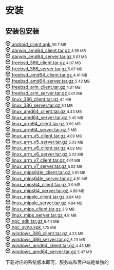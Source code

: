 # 安装
## 安装包安装
 <div class="Box Box--condensed mt-3">
      <div>
          <div class="d-flex flex-justify-between flex-items-center py-1 py-md-2 Box-body px-2">
            <a href="/ehang-io/nps/releases/download/v0.26.10/android_client.apk" rel="nofollow" class="d-flex flex-items-center min-width-0">
              <svg aria-hidden="true" height="16" viewBox="0 0 16 16" version="1.1" width="16" data-view-component="true" class="octicon octicon-package flex-shrink-0 color-icon-secondary">
    <path fill-rule="evenodd" d="M8.878.392a1.75 1.75 0 00-1.756 0l-5.25 3.045A1.75 1.75 0 001 4.951v6.098c0 .624.332 1.2.872 1.514l5.25 3.045a1.75 1.75 0 001.756 0l5.25-3.045c.54-.313.872-.89.872-1.514V4.951c0-.624-.332-1.2-.872-1.514L8.878.392zM7.875 1.69a.25.25 0 01.25 0l4.63 2.685L8 7.133 3.245 4.375l4.63-2.685zM2.5 5.677v5.372c0 .09.047.171.125.216l4.625 2.683V8.432L2.5 5.677zm6.25 8.271l4.625-2.683a.25.25 0 00.125-.216V5.677L8.75 8.432v5.516z"></path>
</svg>
              <span class="pl-2 flex-auto min-width-0 text-bold">android_client.apk</span>
            </a>
            <small class="pl-2 color-text-secondary flex-shrink-0">90.7 MB</small>
          </div>
          <div class="d-flex flex-justify-between flex-items-center py-1 py-md-2 Box-body px-2">
            <a href="/ehang-io/nps/releases/download/v0.26.10/darwin_amd64_client.tar.gz" rel="nofollow" class="d-flex flex-items-center min-width-0">
              <svg aria-hidden="true" height="16" viewBox="0 0 16 16" version="1.1" width="16" data-view-component="true" class="octicon octicon-package flex-shrink-0 color-icon-secondary">
    <path fill-rule="evenodd" d="M8.878.392a1.75 1.75 0 00-1.756 0l-5.25 3.045A1.75 1.75 0 001 4.951v6.098c0 .624.332 1.2.872 1.514l5.25 3.045a1.75 1.75 0 001.756 0l5.25-3.045c.54-.313.872-.89.872-1.514V4.951c0-.624-.332-1.2-.872-1.514L8.878.392zM7.875 1.69a.25.25 0 01.25 0l4.63 2.685L8 7.133 3.245 4.375l4.63-2.685zM2.5 5.677v5.372c0 .09.047.171.125.216l4.625 2.683V8.432L2.5 5.677zm6.25 8.271l4.625-2.683a.25.25 0 00.125-.216V5.677L8.75 8.432v5.516z"></path>
</svg>
              <span class="pl-2 flex-auto min-width-0 text-bold">darwin_amd64_client.tar.gz</span>
            </a>
            <small class="pl-2 color-text-secondary flex-shrink-0">4.59 MB</small>
          </div>
          <div class="d-flex flex-justify-between flex-items-center py-1 py-md-2 Box-body px-2">
            <a href="/ehang-io/nps/releases/download/v0.26.10/darwin_amd64_server.tar.gz" rel="nofollow" class="d-flex flex-items-center min-width-0">
              <svg aria-hidden="true" height="16" viewBox="0 0 16 16" version="1.1" width="16" data-view-component="true" class="octicon octicon-package flex-shrink-0 color-icon-secondary">
    <path fill-rule="evenodd" d="M8.878.392a1.75 1.75 0 00-1.756 0l-5.25 3.045A1.75 1.75 0 001 4.951v6.098c0 .624.332 1.2.872 1.514l5.25 3.045a1.75 1.75 0 001.756 0l5.25-3.045c.54-.313.872-.89.872-1.514V4.951c0-.624-.332-1.2-.872-1.514L8.878.392zM7.875 1.69a.25.25 0 01.25 0l4.63 2.685L8 7.133 3.245 4.375l4.63-2.685zM2.5 5.677v5.372c0 .09.047.171.125.216l4.625 2.683V8.432L2.5 5.677zm6.25 8.271l4.625-2.683a.25.25 0 00.125-.216V5.677L8.75 8.432v5.516z"></path>
</svg>
              <span class="pl-2 flex-auto min-width-0 text-bold">darwin_amd64_server.tar.gz</span>
            </a>
            <small class="pl-2 color-text-secondary flex-shrink-0">5.61 MB</small>
          </div>
          <div class="d-flex flex-justify-between flex-items-center py-1 py-md-2 Box-body px-2">
            <a href="/ehang-io/nps/releases/download/v0.26.10/freebsd_386_client.tar.gz" rel="nofollow" class="d-flex flex-items-center min-width-0">
              <svg aria-hidden="true" height="16" viewBox="0 0 16 16" version="1.1" width="16" data-view-component="true" class="octicon octicon-package flex-shrink-0 color-icon-secondary">
    <path fill-rule="evenodd" d="M8.878.392a1.75 1.75 0 00-1.756 0l-5.25 3.045A1.75 1.75 0 001 4.951v6.098c0 .624.332 1.2.872 1.514l5.25 3.045a1.75 1.75 0 001.756 0l5.25-3.045c.54-.313.872-.89.872-1.514V4.951c0-.624-.332-1.2-.872-1.514L8.878.392zM7.875 1.69a.25.25 0 01.25 0l4.63 2.685L8 7.133 3.245 4.375l4.63-2.685zM2.5 5.677v5.372c0 .09.047.171.125.216l4.625 2.683V8.432L2.5 5.677zm6.25 8.271l4.625-2.683a.25.25 0 00.125-.216V5.677L8.75 8.432v5.516z"></path>
</svg>
              <span class="pl-2 flex-auto min-width-0 text-bold">freebsd_386_client.tar.gz</span>
            </a>
            <small class="pl-2 color-text-secondary flex-shrink-0">4.07 MB</small>
          </div>
          <div class="d-flex flex-justify-between flex-items-center py-1 py-md-2 Box-body px-2">
            <a href="/ehang-io/nps/releases/download/v0.26.10/freebsd_386_server.tar.gz" rel="nofollow" class="d-flex flex-items-center min-width-0">
              <svg aria-hidden="true" height="16" viewBox="0 0 16 16" version="1.1" width="16" data-view-component="true" class="octicon octicon-package flex-shrink-0 color-icon-secondary">
    <path fill-rule="evenodd" d="M8.878.392a1.75 1.75 0 00-1.756 0l-5.25 3.045A1.75 1.75 0 001 4.951v6.098c0 .624.332 1.2.872 1.514l5.25 3.045a1.75 1.75 0 001.756 0l5.25-3.045c.54-.313.872-.89.872-1.514V4.951c0-.624-.332-1.2-.872-1.514L8.878.392zM7.875 1.69a.25.25 0 01.25 0l4.63 2.685L8 7.133 3.245 4.375l4.63-2.685zM2.5 5.677v5.372c0 .09.047.171.125.216l4.625 2.683V8.432L2.5 5.677zm6.25 8.271l4.625-2.683a.25.25 0 00.125-.216V5.677L8.75 8.432v5.516z"></path>
</svg>
              <span class="pl-2 flex-auto min-width-0 text-bold">freebsd_386_server.tar.gz</span>
            </a>
            <small class="pl-2 color-text-secondary flex-shrink-0">5.07 MB</small>
          </div>
          <div class="d-flex flex-justify-between flex-items-center py-1 py-md-2 Box-body px-2">
            <a href="/ehang-io/nps/releases/download/v0.26.10/freebsd_amd64_client.tar.gz" rel="nofollow" class="d-flex flex-items-center min-width-0">
              <svg aria-hidden="true" height="16" viewBox="0 0 16 16" version="1.1" width="16" data-view-component="true" class="octicon octicon-package flex-shrink-0 color-icon-secondary">
    <path fill-rule="evenodd" d="M8.878.392a1.75 1.75 0 00-1.756 0l-5.25 3.045A1.75 1.75 0 001 4.951v6.098c0 .624.332 1.2.872 1.514l5.25 3.045a1.75 1.75 0 001.756 0l5.25-3.045c.54-.313.872-.89.872-1.514V4.951c0-.624-.332-1.2-.872-1.514L8.878.392zM7.875 1.69a.25.25 0 01.25 0l4.63 2.685L8 7.133 3.245 4.375l4.63-2.685zM2.5 5.677v5.372c0 .09.047.171.125.216l4.625 2.683V8.432L2.5 5.677zm6.25 8.271l4.625-2.683a.25.25 0 00.125-.216V5.677L8.75 8.432v5.516z"></path>
</svg>
              <span class="pl-2 flex-auto min-width-0 text-bold">freebsd_amd64_client.tar.gz</span>
            </a>
            <small class="pl-2 color-text-secondary flex-shrink-0">4.41 MB</small>
          </div>
          <div class="d-flex flex-justify-between flex-items-center py-1 py-md-2 Box-body px-2">
            <a href="/ehang-io/nps/releases/download/v0.26.10/freebsd_amd64_server.tar.gz" rel="nofollow" class="d-flex flex-items-center min-width-0">
              <svg aria-hidden="true" height="16" viewBox="0 0 16 16" version="1.1" width="16" data-view-component="true" class="octicon octicon-package flex-shrink-0 color-icon-secondary">
    <path fill-rule="evenodd" d="M8.878.392a1.75 1.75 0 00-1.756 0l-5.25 3.045A1.75 1.75 0 001 4.951v6.098c0 .624.332 1.2.872 1.514l5.25 3.045a1.75 1.75 0 001.756 0l5.25-3.045c.54-.313.872-.89.872-1.514V4.951c0-.624-.332-1.2-.872-1.514L8.878.392zM7.875 1.69a.25.25 0 01.25 0l4.63 2.685L8 7.133 3.245 4.375l4.63-2.685zM2.5 5.677v5.372c0 .09.047.171.125.216l4.625 2.683V8.432L2.5 5.677zm6.25 8.271l4.625-2.683a.25.25 0 00.125-.216V5.677L8.75 8.432v5.516z"></path>
</svg>
              <span class="pl-2 flex-auto min-width-0 text-bold">freebsd_amd64_server.tar.gz</span>
            </a>
            <small class="pl-2 color-text-secondary flex-shrink-0">5.42 MB</small>
          </div>
          <div class="d-flex flex-justify-between flex-items-center py-1 py-md-2 Box-body px-2">
            <a href="/ehang-io/nps/releases/download/v0.26.10/freebsd_arm_client.tar.gz" rel="nofollow" class="d-flex flex-items-center min-width-0">
              <svg aria-hidden="true" height="16" viewBox="0 0 16 16" version="1.1" width="16" data-view-component="true" class="octicon octicon-package flex-shrink-0 color-icon-secondary">
    <path fill-rule="evenodd" d="M8.878.392a1.75 1.75 0 00-1.756 0l-5.25 3.045A1.75 1.75 0 001 4.951v6.098c0 .624.332 1.2.872 1.514l5.25 3.045a1.75 1.75 0 001.756 0l5.25-3.045c.54-.313.872-.89.872-1.514V4.951c0-.624-.332-1.2-.872-1.514L8.878.392zM7.875 1.69a.25.25 0 01.25 0l4.63 2.685L8 7.133 3.245 4.375l4.63-2.685zM2.5 5.677v5.372c0 .09.047.171.125.216l4.625 2.683V8.432L2.5 5.677zm6.25 8.271l4.625-2.683a.25.25 0 00.125-.216V5.677L8.75 8.432v5.516z"></path>
</svg>
              <span class="pl-2 flex-auto min-width-0 text-bold">freebsd_arm_client.tar.gz</span>
            </a>
            <small class="pl-2 color-text-secondary flex-shrink-0">4.01 MB</small>
          </div>
          <div class="d-flex flex-justify-between flex-items-center py-1 py-md-2 Box-body px-2">
            <a href="/ehang-io/nps/releases/download/v0.26.10/freebsd_arm_server.tar.gz" rel="nofollow" class="d-flex flex-items-center min-width-0">
              <svg aria-hidden="true" height="16" viewBox="0 0 16 16" version="1.1" width="16" data-view-component="true" class="octicon octicon-package flex-shrink-0 color-icon-secondary">
    <path fill-rule="evenodd" d="M8.878.392a1.75 1.75 0 00-1.756 0l-5.25 3.045A1.75 1.75 0 001 4.951v6.098c0 .624.332 1.2.872 1.514l5.25 3.045a1.75 1.75 0 001.756 0l5.25-3.045c.54-.313.872-.89.872-1.514V4.951c0-.624-.332-1.2-.872-1.514L8.878.392zM7.875 1.69a.25.25 0 01.25 0l4.63 2.685L8 7.133 3.245 4.375l4.63-2.685zM2.5 5.677v5.372c0 .09.047.171.125.216l4.625 2.683V8.432L2.5 5.677zm6.25 8.271l4.625-2.683a.25.25 0 00.125-.216V5.677L8.75 8.432v5.516z"></path>
</svg>
              <span class="pl-2 flex-auto min-width-0 text-bold">freebsd_arm_server.tar.gz</span>
            </a>
            <small class="pl-2 color-text-secondary flex-shrink-0">5.01 MB</small>
          </div>
          <div class="d-flex flex-justify-between flex-items-center py-1 py-md-2 Box-body px-2">
            <a href="/ehang-io/nps/releases/download/v0.26.10/linux_386_client.tar.gz" rel="nofollow" class="d-flex flex-items-center min-width-0">
              <svg aria-hidden="true" height="16" viewBox="0 0 16 16" version="1.1" width="16" data-view-component="true" class="octicon octicon-package flex-shrink-0 color-icon-secondary">
    <path fill-rule="evenodd" d="M8.878.392a1.75 1.75 0 00-1.756 0l-5.25 3.045A1.75 1.75 0 001 4.951v6.098c0 .624.332 1.2.872 1.514l5.25 3.045a1.75 1.75 0 001.756 0l5.25-3.045c.54-.313.872-.89.872-1.514V4.951c0-.624-.332-1.2-.872-1.514L8.878.392zM7.875 1.69a.25.25 0 01.25 0l4.63 2.685L8 7.133 3.245 4.375l4.63-2.685zM2.5 5.677v5.372c0 .09.047.171.125.216l4.625 2.683V8.432L2.5 5.677zm6.25 8.271l4.625-2.683a.25.25 0 00.125-.216V5.677L8.75 8.432v5.516z"></path>
</svg>
              <span class="pl-2 flex-auto min-width-0 text-bold">linux_386_client.tar.gz</span>
            </a>
            <small class="pl-2 color-text-secondary flex-shrink-0">4.1 MB</small>
          </div>
          <div class="d-flex flex-justify-between flex-items-center py-1 py-md-2 Box-body px-2">
            <a href="/ehang-io/nps/releases/download/v0.26.10/linux_386_server.tar.gz" rel="nofollow" class="d-flex flex-items-center min-width-0">
              <svg aria-hidden="true" height="16" viewBox="0 0 16 16" version="1.1" width="16" data-view-component="true" class="octicon octicon-package flex-shrink-0 color-icon-secondary">
    <path fill-rule="evenodd" d="M8.878.392a1.75 1.75 0 00-1.756 0l-5.25 3.045A1.75 1.75 0 001 4.951v6.098c0 .624.332 1.2.872 1.514l5.25 3.045a1.75 1.75 0 001.756 0l5.25-3.045c.54-.313.872-.89.872-1.514V4.951c0-.624-.332-1.2-.872-1.514L8.878.392zM7.875 1.69a.25.25 0 01.25 0l4.63 2.685L8 7.133 3.245 4.375l4.63-2.685zM2.5 5.677v5.372c0 .09.047.171.125.216l4.625 2.683V8.432L2.5 5.677zm6.25 8.271l4.625-2.683a.25.25 0 00.125-.216V5.677L8.75 8.432v5.516z"></path>
</svg>
              <span class="pl-2 flex-auto min-width-0 text-bold">linux_386_server.tar.gz</span>
            </a>
            <small class="pl-2 color-text-secondary flex-shrink-0">5.1 MB</small>
          </div>
          <div class="d-flex flex-justify-between flex-items-center py-1 py-md-2 Box-body px-2">
            <a href="/ehang-io/nps/releases/download/v0.26.10/linux_amd64_client.tar.gz" rel="nofollow" class="d-flex flex-items-center min-width-0">
              <svg aria-hidden="true" height="16" viewBox="0 0 16 16" version="1.1" width="16" data-view-component="true" class="octicon octicon-package flex-shrink-0 color-icon-secondary">
    <path fill-rule="evenodd" d="M8.878.392a1.75 1.75 0 00-1.756 0l-5.25 3.045A1.75 1.75 0 001 4.951v6.098c0 .624.332 1.2.872 1.514l5.25 3.045a1.75 1.75 0 001.756 0l5.25-3.045c.54-.313.872-.89.872-1.514V4.951c0-.624-.332-1.2-.872-1.514L8.878.392zM7.875 1.69a.25.25 0 01.25 0l4.63 2.685L8 7.133 3.245 4.375l4.63-2.685zM2.5 5.677v5.372c0 .09.047.171.125.216l4.625 2.683V8.432L2.5 5.677zm6.25 8.271l4.625-2.683a.25.25 0 00.125-.216V5.677L8.75 8.432v5.516z"></path>
</svg>
              <span class="pl-2 flex-auto min-width-0 text-bold">linux_amd64_client.tar.gz</span>
            </a>
            <small class="pl-2 color-text-secondary flex-shrink-0">4.43 MB</small>
          </div>
          <div class="d-flex flex-justify-between flex-items-center py-1 py-md-2 Box-body px-2">
            <a href="/ehang-io/nps/releases/download/v0.26.10/linux_amd64_server.tar.gz" rel="nofollow" class="d-flex flex-items-center min-width-0">
              <svg aria-hidden="true" height="16" viewBox="0 0 16 16" version="1.1" width="16" data-view-component="true" class="octicon octicon-package flex-shrink-0 color-icon-secondary">
    <path fill-rule="evenodd" d="M8.878.392a1.75 1.75 0 00-1.756 0l-5.25 3.045A1.75 1.75 0 001 4.951v6.098c0 .624.332 1.2.872 1.514l5.25 3.045a1.75 1.75 0 001.756 0l5.25-3.045c.54-.313.872-.89.872-1.514V4.951c0-.624-.332-1.2-.872-1.514L8.878.392zM7.875 1.69a.25.25 0 01.25 0l4.63 2.685L8 7.133 3.245 4.375l4.63-2.685zM2.5 5.677v5.372c0 .09.047.171.125.216l4.625 2.683V8.432L2.5 5.677zm6.25 8.271l4.625-2.683a.25.25 0 00.125-.216V5.677L8.75 8.432v5.516z"></path>
</svg>
              <span class="pl-2 flex-auto min-width-0 text-bold">linux_amd64_server.tar.gz</span>
            </a>
            <small class="pl-2 color-text-secondary flex-shrink-0">5.45 MB</small>
          </div>
          <div class="d-flex flex-justify-between flex-items-center py-1 py-md-2 Box-body px-2">
            <a href="/ehang-io/nps/releases/download/v0.26.10/linux_arm64_client.tar.gz" rel="nofollow" class="d-flex flex-items-center min-width-0">
              <svg aria-hidden="true" height="16" viewBox="0 0 16 16" version="1.1" width="16" data-view-component="true" class="octicon octicon-package flex-shrink-0 color-icon-secondary">
    <path fill-rule="evenodd" d="M8.878.392a1.75 1.75 0 00-1.756 0l-5.25 3.045A1.75 1.75 0 001 4.951v6.098c0 .624.332 1.2.872 1.514l5.25 3.045a1.75 1.75 0 001.756 0l5.25-3.045c.54-.313.872-.89.872-1.514V4.951c0-.624-.332-1.2-.872-1.514L8.878.392zM7.875 1.69a.25.25 0 01.25 0l4.63 2.685L8 7.133 3.245 4.375l4.63-2.685zM2.5 5.677v5.372c0 .09.047.171.125.216l4.625 2.683V8.432L2.5 5.677zm6.25 8.271l4.625-2.683a.25.25 0 00.125-.216V5.677L8.75 8.432v5.516z"></path>
</svg>
              <span class="pl-2 flex-auto min-width-0 text-bold">linux_arm64_client.tar.gz</span>
            </a>
            <small class="pl-2 color-text-secondary flex-shrink-0">3.99 MB</small>
          </div>
          <div class="d-flex flex-justify-between flex-items-center py-1 py-md-2 Box-body px-2">
            <a href="/ehang-io/nps/releases/download/v0.26.10/linux_arm64_server.tar.gz" rel="nofollow" class="d-flex flex-items-center min-width-0">
              <svg aria-hidden="true" height="16" viewBox="0 0 16 16" version="1.1" width="16" data-view-component="true" class="octicon octicon-package flex-shrink-0 color-icon-secondary">
    <path fill-rule="evenodd" d="M8.878.392a1.75 1.75 0 00-1.756 0l-5.25 3.045A1.75 1.75 0 001 4.951v6.098c0 .624.332 1.2.872 1.514l5.25 3.045a1.75 1.75 0 001.756 0l5.25-3.045c.54-.313.872-.89.872-1.514V4.951c0-.624-.332-1.2-.872-1.514L8.878.392zM7.875 1.69a.25.25 0 01.25 0l4.63 2.685L8 7.133 3.245 4.375l4.63-2.685zM2.5 5.677v5.372c0 .09.047.171.125.216l4.625 2.683V8.432L2.5 5.677zm6.25 8.271l4.625-2.683a.25.25 0 00.125-.216V5.677L8.75 8.432v5.516z"></path>
</svg>
              <span class="pl-2 flex-auto min-width-0 text-bold">linux_arm64_server.tar.gz</span>
            </a>
            <small class="pl-2 color-text-secondary flex-shrink-0">5 MB</small>
          </div>
          <div class="d-flex flex-justify-between flex-items-center py-1 py-md-2 Box-body px-2">
            <a href="/ehang-io/nps/releases/download/v0.26.10/linux_arm_v5_client.tar.gz" rel="nofollow" class="d-flex flex-items-center min-width-0">
              <svg aria-hidden="true" height="16" viewBox="0 0 16 16" version="1.1" width="16" data-view-component="true" class="octicon octicon-package flex-shrink-0 color-icon-secondary">
    <path fill-rule="evenodd" d="M8.878.392a1.75 1.75 0 00-1.756 0l-5.25 3.045A1.75 1.75 0 001 4.951v6.098c0 .624.332 1.2.872 1.514l5.25 3.045a1.75 1.75 0 001.756 0l5.25-3.045c.54-.313.872-.89.872-1.514V4.951c0-.624-.332-1.2-.872-1.514L8.878.392zM7.875 1.69a.25.25 0 01.25 0l4.63 2.685L8 7.133 3.245 4.375l4.63-2.685zM2.5 5.677v5.372c0 .09.047.171.125.216l4.625 2.683V8.432L2.5 5.677zm6.25 8.271l4.625-2.683a.25.25 0 00.125-.216V5.677L8.75 8.432v5.516z"></path>
</svg>
              <span class="pl-2 flex-auto min-width-0 text-bold">linux_arm_v5_client.tar.gz</span>
            </a>
            <small class="pl-2 color-text-secondary flex-shrink-0">4.03 MB</small>
          </div>
          <div class="d-flex flex-justify-between flex-items-center py-1 py-md-2 Box-body px-2">
            <a href="/ehang-io/nps/releases/download/v0.26.10/linux_arm_v5_server.tar.gz" rel="nofollow" class="d-flex flex-items-center min-width-0">
              <svg aria-hidden="true" height="16" viewBox="0 0 16 16" version="1.1" width="16" data-view-component="true" class="octicon octicon-package flex-shrink-0 color-icon-secondary">
    <path fill-rule="evenodd" d="M8.878.392a1.75 1.75 0 00-1.756 0l-5.25 3.045A1.75 1.75 0 001 4.951v6.098c0 .624.332 1.2.872 1.514l5.25 3.045a1.75 1.75 0 001.756 0l5.25-3.045c.54-.313.872-.89.872-1.514V4.951c0-.624-.332-1.2-.872-1.514L8.878.392zM7.875 1.69a.25.25 0 01.25 0l4.63 2.685L8 7.133 3.245 4.375l4.63-2.685zM2.5 5.677v5.372c0 .09.047.171.125.216l4.625 2.683V8.432L2.5 5.677zm6.25 8.271l4.625-2.683a.25.25 0 00.125-.216V5.677L8.75 8.432v5.516z"></path>
</svg>
              <span class="pl-2 flex-auto min-width-0 text-bold">linux_arm_v5_server.tar.gz</span>
            </a>
            <small class="pl-2 color-text-secondary flex-shrink-0">5.03 MB</small>
          </div>
          <div class="d-flex flex-justify-between flex-items-center py-1 py-md-2 Box-body px-2">
            <a href="/ehang-io/nps/releases/download/v0.26.10/linux_arm_v6_client.tar.gz" rel="nofollow" class="d-flex flex-items-center min-width-0">
              <svg aria-hidden="true" height="16" viewBox="0 0 16 16" version="1.1" width="16" data-view-component="true" class="octicon octicon-package flex-shrink-0 color-icon-secondary">
    <path fill-rule="evenodd" d="M8.878.392a1.75 1.75 0 00-1.756 0l-5.25 3.045A1.75 1.75 0 001 4.951v6.098c0 .624.332 1.2.872 1.514l5.25 3.045a1.75 1.75 0 001.756 0l5.25-3.045c.54-.313.872-.89.872-1.514V4.951c0-.624-.332-1.2-.872-1.514L8.878.392zM7.875 1.69a.25.25 0 01.25 0l4.63 2.685L8 7.133 3.245 4.375l4.63-2.685zM2.5 5.677v5.372c0 .09.047.171.125.216l4.625 2.683V8.432L2.5 5.677zm6.25 8.271l4.625-2.683a.25.25 0 00.125-.216V5.677L8.75 8.432v5.516z"></path>
</svg>
              <span class="pl-2 flex-auto min-width-0 text-bold">linux_arm_v6_client.tar.gz</span>
            </a>
            <small class="pl-2 color-text-secondary flex-shrink-0">4.02 MB</small>
          </div>
          <div class="d-flex flex-justify-between flex-items-center py-1 py-md-2 Box-body px-2">
            <a href="/ehang-io/nps/releases/download/v0.26.10/linux_arm_v6_server.tar.gz" rel="nofollow" class="d-flex flex-items-center min-width-0">
              <svg aria-hidden="true" height="16" viewBox="0 0 16 16" version="1.1" width="16" data-view-component="true" class="octicon octicon-package flex-shrink-0 color-icon-secondary">
    <path fill-rule="evenodd" d="M8.878.392a1.75 1.75 0 00-1.756 0l-5.25 3.045A1.75 1.75 0 001 4.951v6.098c0 .624.332 1.2.872 1.514l5.25 3.045a1.75 1.75 0 001.756 0l5.25-3.045c.54-.313.872-.89.872-1.514V4.951c0-.624-.332-1.2-.872-1.514L8.878.392zM7.875 1.69a.25.25 0 01.25 0l4.63 2.685L8 7.133 3.245 4.375l4.63-2.685zM2.5 5.677v5.372c0 .09.047.171.125.216l4.625 2.683V8.432L2.5 5.677zm6.25 8.271l4.625-2.683a.25.25 0 00.125-.216V5.677L8.75 8.432v5.516z"></path>
</svg>
              <span class="pl-2 flex-auto min-width-0 text-bold">linux_arm_v6_server.tar.gz</span>
            </a>
            <small class="pl-2 color-text-secondary flex-shrink-0">5.02 MB</small>
          </div>
          <div class="d-flex flex-justify-between flex-items-center py-1 py-md-2 Box-body px-2">
            <a href="/ehang-io/nps/releases/download/v0.26.10/linux_arm_v7_client.tar.gz" rel="nofollow" class="d-flex flex-items-center min-width-0">
              <svg aria-hidden="true" height="16" viewBox="0 0 16 16" version="1.1" width="16" data-view-component="true" class="octicon octicon-package flex-shrink-0 color-icon-secondary">
    <path fill-rule="evenodd" d="M8.878.392a1.75 1.75 0 00-1.756 0l-5.25 3.045A1.75 1.75 0 001 4.951v6.098c0 .624.332 1.2.872 1.514l5.25 3.045a1.75 1.75 0 001.756 0l5.25-3.045c.54-.313.872-.89.872-1.514V4.951c0-.624-.332-1.2-.872-1.514L8.878.392zM7.875 1.69a.25.25 0 01.25 0l4.63 2.685L8 7.133 3.245 4.375l4.63-2.685zM2.5 5.677v5.372c0 .09.047.171.125.216l4.625 2.683V8.432L2.5 5.677zm6.25 8.271l4.625-2.683a.25.25 0 00.125-.216V5.677L8.75 8.432v5.516z"></path>
</svg>
              <span class="pl-2 flex-auto min-width-0 text-bold">linux_arm_v7_client.tar.gz</span>
            </a>
            <small class="pl-2 color-text-secondary flex-shrink-0">4.01 MB</small>
          </div>
          <div class="d-flex flex-justify-between flex-items-center py-1 py-md-2 Box-body px-2">
            <a href="/ehang-io/nps/releases/download/v0.26.10/linux_arm_v7_server.tar.gz" rel="nofollow" class="d-flex flex-items-center min-width-0">
              <svg aria-hidden="true" height="16" viewBox="0 0 16 16" version="1.1" width="16" data-view-component="true" class="octicon octicon-package flex-shrink-0 color-icon-secondary">
    <path fill-rule="evenodd" d="M8.878.392a1.75 1.75 0 00-1.756 0l-5.25 3.045A1.75 1.75 0 001 4.951v6.098c0 .624.332 1.2.872 1.514l5.25 3.045a1.75 1.75 0 001.756 0l5.25-3.045c.54-.313.872-.89.872-1.514V4.951c0-.624-.332-1.2-.872-1.514L8.878.392zM7.875 1.69a.25.25 0 01.25 0l4.63 2.685L8 7.133 3.245 4.375l4.63-2.685zM2.5 5.677v5.372c0 .09.047.171.125.216l4.625 2.683V8.432L2.5 5.677zm6.25 8.271l4.625-2.683a.25.25 0 00.125-.216V5.677L8.75 8.432v5.516z"></path>
</svg>
              <span class="pl-2 flex-auto min-width-0 text-bold">linux_arm_v7_server.tar.gz</span>
            </a>
            <small class="pl-2 color-text-secondary flex-shrink-0">5.02 MB</small>
          </div>
          <div class="d-flex flex-justify-between flex-items-center py-1 py-md-2 Box-body px-2">
            <a href="/ehang-io/nps/releases/download/v0.26.10/linux_mips64le_client.tar.gz" rel="nofollow" class="d-flex flex-items-center min-width-0">
              <svg aria-hidden="true" height="16" viewBox="0 0 16 16" version="1.1" width="16" data-view-component="true" class="octicon octicon-package flex-shrink-0 color-icon-secondary">
    <path fill-rule="evenodd" d="M8.878.392a1.75 1.75 0 00-1.756 0l-5.25 3.045A1.75 1.75 0 001 4.951v6.098c0 .624.332 1.2.872 1.514l5.25 3.045a1.75 1.75 0 001.756 0l5.25-3.045c.54-.313.872-.89.872-1.514V4.951c0-.624-.332-1.2-.872-1.514L8.878.392zM7.875 1.69a.25.25 0 01.25 0l4.63 2.685L8 7.133 3.245 4.375l4.63-2.685zM2.5 5.677v5.372c0 .09.047.171.125.216l4.625 2.683V8.432L2.5 5.677zm6.25 8.271l4.625-2.683a.25.25 0 00.125-.216V5.677L8.75 8.432v5.516z"></path>
</svg>
              <span class="pl-2 flex-auto min-width-0 text-bold">linux_mips64le_client.tar.gz</span>
            </a>
            <small class="pl-2 color-text-secondary flex-shrink-0">3.81 MB</small>
          </div>
          <div class="d-flex flex-justify-between flex-items-center py-1 py-md-2 Box-body px-2">
            <a href="/ehang-io/nps/releases/download/v0.26.10/linux_mips64le_server.tar.gz" rel="nofollow" class="d-flex flex-items-center min-width-0">
              <svg aria-hidden="true" height="16" viewBox="0 0 16 16" version="1.1" width="16" data-view-component="true" class="octicon octicon-package flex-shrink-0 color-icon-secondary">
    <path fill-rule="evenodd" d="M8.878.392a1.75 1.75 0 00-1.756 0l-5.25 3.045A1.75 1.75 0 001 4.951v6.098c0 .624.332 1.2.872 1.514l5.25 3.045a1.75 1.75 0 001.756 0l5.25-3.045c.54-.313.872-.89.872-1.514V4.951c0-.624-.332-1.2-.872-1.514L8.878.392zM7.875 1.69a.25.25 0 01.25 0l4.63 2.685L8 7.133 3.245 4.375l4.63-2.685zM2.5 5.677v5.372c0 .09.047.171.125.216l4.625 2.683V8.432L2.5 5.677zm6.25 8.271l4.625-2.683a.25.25 0 00.125-.216V5.677L8.75 8.432v5.516z"></path>
</svg>
              <span class="pl-2 flex-auto min-width-0 text-bold">linux_mips64le_server.tar.gz</span>
            </a>
            <small class="pl-2 color-text-secondary flex-shrink-0">4.81 MB</small>
          </div>
          <div class="d-flex flex-justify-between flex-items-center py-1 py-md-2 Box-body px-2">
            <a href="/ehang-io/nps/releases/download/v0.26.10/linux_mips64_client.tar.gz" rel="nofollow" class="d-flex flex-items-center min-width-0">
              <svg aria-hidden="true" height="16" viewBox="0 0 16 16" version="1.1" width="16" data-view-component="true" class="octicon octicon-package flex-shrink-0 color-icon-secondary">
    <path fill-rule="evenodd" d="M8.878.392a1.75 1.75 0 00-1.756 0l-5.25 3.045A1.75 1.75 0 001 4.951v6.098c0 .624.332 1.2.872 1.514l5.25 3.045a1.75 1.75 0 001.756 0l5.25-3.045c.54-.313.872-.89.872-1.514V4.951c0-.624-.332-1.2-.872-1.514L8.878.392zM7.875 1.69a.25.25 0 01.25 0l4.63 2.685L8 7.133 3.245 4.375l4.63-2.685zM2.5 5.677v5.372c0 .09.047.171.125.216l4.625 2.683V8.432L2.5 5.677zm6.25 8.271l4.625-2.683a.25.25 0 00.125-.216V5.677L8.75 8.432v5.516z"></path>
</svg>
              <span class="pl-2 flex-auto min-width-0 text-bold">linux_mips64_client.tar.gz</span>
            </a>
            <small class="pl-2 color-text-secondary flex-shrink-0">3.9 MB</small>
          </div>
          <div class="d-flex flex-justify-between flex-items-center py-1 py-md-2 Box-body px-2">
            <a href="/ehang-io/nps/releases/download/v0.26.10/linux_mips64_server.tar.gz" rel="nofollow" class="d-flex flex-items-center min-width-0">
              <svg aria-hidden="true" height="16" viewBox="0 0 16 16" version="1.1" width="16" data-view-component="true" class="octicon octicon-package flex-shrink-0 color-icon-secondary">
    <path fill-rule="evenodd" d="M8.878.392a1.75 1.75 0 00-1.756 0l-5.25 3.045A1.75 1.75 0 001 4.951v6.098c0 .624.332 1.2.872 1.514l5.25 3.045a1.75 1.75 0 001.756 0l5.25-3.045c.54-.313.872-.89.872-1.514V4.951c0-.624-.332-1.2-.872-1.514L8.878.392zM7.875 1.69a.25.25 0 01.25 0l4.63 2.685L8 7.133 3.245 4.375l4.63-2.685zM2.5 5.677v5.372c0 .09.047.171.125.216l4.625 2.683V8.432L2.5 5.677zm6.25 8.271l4.625-2.683a.25.25 0 00.125-.216V5.677L8.75 8.432v5.516z"></path>
</svg>
              <span class="pl-2 flex-auto min-width-0 text-bold">linux_mips64_server.tar.gz</span>
            </a>
            <small class="pl-2 color-text-secondary flex-shrink-0">4.89 MB</small>
          </div>
          <div class="d-flex flex-justify-between flex-items-center py-1 py-md-2 Box-body px-2">
            <a href="/ehang-io/nps/releases/download/v0.26.10/linux_mipsle_client.tar.gz" rel="nofollow" class="d-flex flex-items-center min-width-0">
              <svg aria-hidden="true" height="16" viewBox="0 0 16 16" version="1.1" width="16" data-view-component="true" class="octicon octicon-package flex-shrink-0 color-icon-secondary">
    <path fill-rule="evenodd" d="M8.878.392a1.75 1.75 0 00-1.756 0l-5.25 3.045A1.75 1.75 0 001 4.951v6.098c0 .624.332 1.2.872 1.514l5.25 3.045a1.75 1.75 0 001.756 0l5.25-3.045c.54-.313.872-.89.872-1.514V4.951c0-.624-.332-1.2-.872-1.514L8.878.392zM7.875 1.69a.25.25 0 01.25 0l4.63 2.685L8 7.133 3.245 4.375l4.63-2.685zM2.5 5.677v5.372c0 .09.047.171.125.216l4.625 2.683V8.432L2.5 5.677zm6.25 8.271l4.625-2.683a.25.25 0 00.125-.216V5.677L8.75 8.432v5.516z"></path>
</svg>
              <span class="pl-2 flex-auto min-width-0 text-bold">linux_mipsle_client.tar.gz</span>
            </a>
            <small class="pl-2 color-text-secondary flex-shrink-0">3.84 MB</small>
          </div>
          <div class="d-flex flex-justify-between flex-items-center py-1 py-md-2 Box-body px-2">
            <a href="/ehang-io/nps/releases/download/v0.26.10/linux_mipsle_server.tar.gz" rel="nofollow" class="d-flex flex-items-center min-width-0">
              <svg aria-hidden="true" height="16" viewBox="0 0 16 16" version="1.1" width="16" data-view-component="true" class="octicon octicon-package flex-shrink-0 color-icon-secondary">
    <path fill-rule="evenodd" d="M8.878.392a1.75 1.75 0 00-1.756 0l-5.25 3.045A1.75 1.75 0 001 4.951v6.098c0 .624.332 1.2.872 1.514l5.25 3.045a1.75 1.75 0 001.756 0l5.25-3.045c.54-.313.872-.89.872-1.514V4.951c0-.624-.332-1.2-.872-1.514L8.878.392zM7.875 1.69a.25.25 0 01.25 0l4.63 2.685L8 7.133 3.245 4.375l4.63-2.685zM2.5 5.677v5.372c0 .09.047.171.125.216l4.625 2.683V8.432L2.5 5.677zm6.25 8.271l4.625-2.683a.25.25 0 00.125-.216V5.677L8.75 8.432v5.516z"></path>
</svg>
              <span class="pl-2 flex-auto min-width-0 text-bold">linux_mipsle_server.tar.gz</span>
            </a>
            <small class="pl-2 color-text-secondary flex-shrink-0">4.84 MB</small>
          </div>
          <div class="d-flex flex-justify-between flex-items-center py-1 py-md-2 Box-body px-2">
            <a href="/ehang-io/nps/releases/download/v0.26.10/linux_mips_client.tar.gz" rel="nofollow" class="d-flex flex-items-center min-width-0">
              <svg aria-hidden="true" height="16" viewBox="0 0 16 16" version="1.1" width="16" data-view-component="true" class="octicon octicon-package flex-shrink-0 color-icon-secondary">
    <path fill-rule="evenodd" d="M8.878.392a1.75 1.75 0 00-1.756 0l-5.25 3.045A1.75 1.75 0 001 4.951v6.098c0 .624.332 1.2.872 1.514l5.25 3.045a1.75 1.75 0 001.756 0l5.25-3.045c.54-.313.872-.89.872-1.514V4.951c0-.624-.332-1.2-.872-1.514L8.878.392zM7.875 1.69a.25.25 0 01.25 0l4.63 2.685L8 7.133 3.245 4.375l4.63-2.685zM2.5 5.677v5.372c0 .09.047.171.125.216l4.625 2.683V8.432L2.5 5.677zm6.25 8.271l4.625-2.683a.25.25 0 00.125-.216V5.677L8.75 8.432v5.516z"></path>
</svg>
              <span class="pl-2 flex-auto min-width-0 text-bold">linux_mips_client.tar.gz</span>
            </a>
            <small class="pl-2 color-text-secondary flex-shrink-0">3.9 MB</small>
          </div>
          <div class="d-flex flex-justify-between flex-items-center py-1 py-md-2 Box-body px-2">
            <a href="/ehang-io/nps/releases/download/v0.26.10/linux_mips_server.tar.gz" rel="nofollow" class="d-flex flex-items-center min-width-0">
              <svg aria-hidden="true" height="16" viewBox="0 0 16 16" version="1.1" width="16" data-view-component="true" class="octicon octicon-package flex-shrink-0 color-icon-secondary">
    <path fill-rule="evenodd" d="M8.878.392a1.75 1.75 0 00-1.756 0l-5.25 3.045A1.75 1.75 0 001 4.951v6.098c0 .624.332 1.2.872 1.514l5.25 3.045a1.75 1.75 0 001.756 0l5.25-3.045c.54-.313.872-.89.872-1.514V4.951c0-.624-.332-1.2-.872-1.514L8.878.392zM7.875 1.69a.25.25 0 01.25 0l4.63 2.685L8 7.133 3.245 4.375l4.63-2.685zM2.5 5.677v5.372c0 .09.047.171.125.216l4.625 2.683V8.432L2.5 5.677zm6.25 8.271l4.625-2.683a.25.25 0 00.125-.216V5.677L8.75 8.432v5.516z"></path>
</svg>
              <span class="pl-2 flex-auto min-width-0 text-bold">linux_mips_server.tar.gz</span>
            </a>
            <small class="pl-2 color-text-secondary flex-shrink-0">4.9 MB</small>
          </div>
          <div class="d-flex flex-justify-between flex-items-center py-1 py-md-2 Box-body px-2">
            <a href="/ehang-io/nps/releases/download/v0.26.10/npc_sdk.tar.gz" rel="nofollow" class="d-flex flex-items-center min-width-0">
              <svg aria-hidden="true" height="16" viewBox="0 0 16 16" version="1.1" width="16" data-view-component="true" class="octicon octicon-package flex-shrink-0 color-icon-secondary">
    <path fill-rule="evenodd" d="M8.878.392a1.75 1.75 0 00-1.756 0l-5.25 3.045A1.75 1.75 0 001 4.951v6.098c0 .624.332 1.2.872 1.514l5.25 3.045a1.75 1.75 0 001.756 0l5.25-3.045c.54-.313.872-.89.872-1.514V4.951c0-.624-.332-1.2-.872-1.514L8.878.392zM7.875 1.69a.25.25 0 01.25 0l4.63 2.685L8 7.133 3.245 4.375l4.63-2.685zM2.5 5.677v5.372c0 .09.047.171.125.216l4.625 2.683V8.432L2.5 5.677zm6.25 8.271l4.625-2.683a.25.25 0 00.125-.216V5.677L8.75 8.432v5.516z"></path>
</svg>
              <span class="pl-2 flex-auto min-width-0 text-bold">npc_sdk.tar.gz</span>
            </a>
            <small class="pl-2 color-text-secondary flex-shrink-0">8.44 MB</small>
          </div>
          <div class="d-flex flex-justify-between flex-items-center py-1 py-md-2 Box-body px-2">
            <a href="/ehang-io/nps/releases/download/v0.26.10/npc_syno.spk" rel="nofollow" class="d-flex flex-items-center min-width-0">
              <svg aria-hidden="true" height="16" viewBox="0 0 16 16" version="1.1" width="16" data-view-component="true" class="octicon octicon-package flex-shrink-0 color-icon-secondary">
    <path fill-rule="evenodd" d="M8.878.392a1.75 1.75 0 00-1.756 0l-5.25 3.045A1.75 1.75 0 001 4.951v6.098c0 .624.332 1.2.872 1.514l5.25 3.045a1.75 1.75 0 001.756 0l5.25-3.045c.54-.313.872-.89.872-1.514V4.951c0-.624-.332-1.2-.872-1.514L8.878.392zM7.875 1.69a.25.25 0 01.25 0l4.63 2.685L8 7.133 3.245 4.375l4.63-2.685zM2.5 5.677v5.372c0 .09.047.171.125.216l4.625 2.683V8.432L2.5 5.677zm6.25 8.271l4.625-2.683a.25.25 0 00.125-.216V5.677L8.75 8.432v5.516z"></path>
</svg>
              <span class="pl-2 flex-auto min-width-0 text-bold">npc_syno.spk</span>
            </a>
            <small class="pl-2 color-text-secondary flex-shrink-0">7.75 MB</small>
          </div>
          <div class="d-flex flex-justify-between flex-items-center py-1 py-md-2 Box-body px-2">
            <a href="/ehang-io/nps/releases/download/v0.26.10/windows_386_client.tar.gz" rel="nofollow" class="d-flex flex-items-center min-width-0">
              <svg aria-hidden="true" height="16" viewBox="0 0 16 16" version="1.1" width="16" data-view-component="true" class="octicon octicon-package flex-shrink-0 color-icon-secondary">
    <path fill-rule="evenodd" d="M8.878.392a1.75 1.75 0 00-1.756 0l-5.25 3.045A1.75 1.75 0 001 4.951v6.098c0 .624.332 1.2.872 1.514l5.25 3.045a1.75 1.75 0 001.756 0l5.25-3.045c.54-.313.872-.89.872-1.514V4.951c0-.624-.332-1.2-.872-1.514L8.878.392zM7.875 1.69a.25.25 0 01.25 0l4.63 2.685L8 7.133 3.245 4.375l4.63-2.685zM2.5 5.677v5.372c0 .09.047.171.125.216l4.625 2.683V8.432L2.5 5.677zm6.25 8.271l4.625-2.683a.25.25 0 00.125-.216V5.677L8.75 8.432v5.516z"></path>
</svg>
              <span class="pl-2 flex-auto min-width-0 text-bold">windows_386_client.tar.gz</span>
            </a>
            <small class="pl-2 color-text-secondary flex-shrink-0">4.23 MB</small>
          </div>
          <div class="d-flex flex-justify-between flex-items-center py-1 py-md-2 Box-body px-2">
            <a href="/ehang-io/nps/releases/download/v0.26.10/windows_386_server.tar.gz" rel="nofollow" class="d-flex flex-items-center min-width-0">
              <svg aria-hidden="true" height="16" viewBox="0 0 16 16" version="1.1" width="16" data-view-component="true" class="octicon octicon-package flex-shrink-0 color-icon-secondary">
    <path fill-rule="evenodd" d="M8.878.392a1.75 1.75 0 00-1.756 0l-5.25 3.045A1.75 1.75 0 001 4.951v6.098c0 .624.332 1.2.872 1.514l5.25 3.045a1.75 1.75 0 001.756 0l5.25-3.045c.54-.313.872-.89.872-1.514V4.951c0-.624-.332-1.2-.872-1.514L8.878.392zM7.875 1.69a.25.25 0 01.25 0l4.63 2.685L8 7.133 3.245 4.375l4.63-2.685zM2.5 5.677v5.372c0 .09.047.171.125.216l4.625 2.683V8.432L2.5 5.677zm6.25 8.271l4.625-2.683a.25.25 0 00.125-.216V5.677L8.75 8.432v5.516z"></path>
</svg>
              <span class="pl-2 flex-auto min-width-0 text-bold">windows_386_server.tar.gz</span>
            </a>
            <small class="pl-2 color-text-secondary flex-shrink-0">5.23 MB</small>
          </div>
          <div class="d-flex flex-justify-between flex-items-center py-1 py-md-2 Box-body px-2">
            <a href="/ehang-io/nps/releases/download/v0.26.10/windows_amd64_client.tar.gz" rel="nofollow" class="d-flex flex-items-center min-width-0">
              <svg aria-hidden="true" height="16" viewBox="0 0 16 16" version="1.1" width="16" data-view-component="true" class="octicon octicon-package flex-shrink-0 color-icon-secondary">
    <path fill-rule="evenodd" d="M8.878.392a1.75 1.75 0 00-1.756 0l-5.25 3.045A1.75 1.75 0 001 4.951v6.098c0 .624.332 1.2.872 1.514l5.25 3.045a1.75 1.75 0 001.756 0l5.25-3.045c.54-.313.872-.89.872-1.514V4.951c0-.624-.332-1.2-.872-1.514L8.878.392zM7.875 1.69a.25.25 0 01.25 0l4.63 2.685L8 7.133 3.245 4.375l4.63-2.685zM2.5 5.677v5.372c0 .09.047.171.125.216l4.625 2.683V8.432L2.5 5.677zm6.25 8.271l4.625-2.683a.25.25 0 00.125-.216V5.677L8.75 8.432v5.516z"></path>
</svg>
              <span class="pl-2 flex-auto min-width-0 text-bold">windows_amd64_client.tar.gz</span>
            </a>
            <small class="pl-2 color-text-secondary flex-shrink-0">4.46 MB</small>
          </div>
          <div class="d-flex flex-justify-between flex-items-center py-1 py-md-2 Box-body px-2">
            <a href="/ehang-io/nps/releases/download/v0.26.10/windows_amd64_server.tar.gz" rel="nofollow" class="d-flex flex-items-center min-width-0">
              <svg aria-hidden="true" height="16" viewBox="0 0 16 16" version="1.1" width="16" data-view-component="true" class="octicon octicon-package flex-shrink-0 color-icon-secondary">
    <path fill-rule="evenodd" d="M8.878.392a1.75 1.75 0 00-1.756 0l-5.25 3.045A1.75 1.75 0 001 4.951v6.098c0 .624.332 1.2.872 1.514l5.25 3.045a1.75 1.75 0 001.756 0l5.25-3.045c.54-.313.872-.89.872-1.514V4.951c0-.624-.332-1.2-.872-1.514L8.878.392zM7.875 1.69a.25.25 0 01.25 0l4.63 2.685L8 7.133 3.245 4.375l4.63-2.685zM2.5 5.677v5.372c0 .09.047.171.125.216l4.625 2.683V8.432L2.5 5.677zm6.25 8.271l4.625-2.683a.25.25 0 00.125-.216V5.677L8.75 8.432v5.516z"></path>
</svg>
              <span class="pl-2 flex-auto min-width-0 text-bold">windows_amd64_server.tar.gz</span>
            </a>
            <small class="pl-2 color-text-secondary flex-shrink-0">5.47 MB</small>


下载对应的系统版本即可，服务端和客户端是单独的
